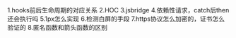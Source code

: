    1.hooks前后生命周期的对应关系
   2.HOC
   3.jsbridge
   4.依赖性请求，catch后then还会执行吗
   5.1px怎么实现
   6.检测白屏的手段
   7.https协议怎么加密的，证书怎么验证的
   8.匿名函数和箭头函数的区别
